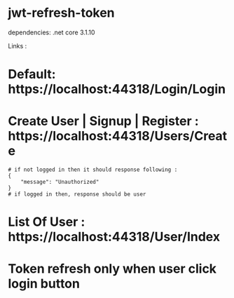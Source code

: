 # jwt-refresh-token
dependencies: .net core 3.1.10

Links : 
# Default: https://localhost:44318/Login/Login
# Create User | Signup | Register : https://localhost:44318/Users/Create
    # if not logged in then it should response following :
    {
        "message": "Unauthorized"
    }
    # if logged in then, response should be user 
    
    
# List Of User : https://localhost:44318/User/Index

# Token refresh only when user click login button
